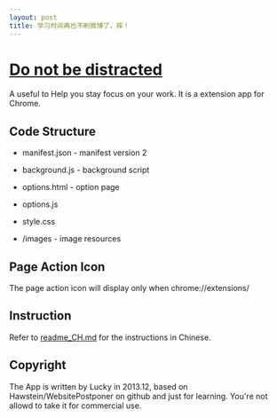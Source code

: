 ```yaml
---
layout: post
title: 学习时间再也不刷微博了，摔！
---
```


# [Do not be distracted](https://github.com/lucky521/Donot-be-distracted)

A useful to Help you stay focus on your work.
It is a extension app for Chrome.

## Code Structure

- manifest.json - manifest version 2

- background.js - background script

- options.html - option page  
- options.js  
- style.css  

- /images - image resources

## Page Action Icon
The page action icon will display only when chrome://extensions/

## Instruction
Refer to [readme_CH.md](https://github.com/lucky521/Donot-be-distracted/blob/master/readme_CH.md) for the instructions in Chinese.

## Copyright
The App is written by Lucky in 2013.12, based on Hawstein/WebsitePostponer on github and just for learning. You're not allowd to take it for commercial use.
